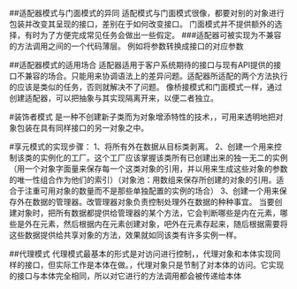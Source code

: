 ##适配器模式与门面模式的异同
适配模式与门面模式很像，都要对别的对象进行包装并改变其呈现的接口，差别在于如何改变接口。
门面模式并不提供额外的选择，有时为了方便完成常见任务会做出一些假定。
###适配器可被实现为不兼容的方法调用之间的一个代码薄层。
例如将参数转换成接口的对应参数

##适配器模式的适用场合
适配器适用于客户系统期待的接口与现有API提供的接口不兼容的场合。只能用来协调语法上的差异问题。适配器所适配的两个方法执行的应该是类似的任务，否则就解决不了问题。
像桥接模式和门面模式一样，通过创建适配器，可以把抽象与其实现隔离开来，以便二者独立。


#装饰者模式
是一种不创建新子类而为对象增添特性的技术，，可用来透明地把对象包装在具有同样接口的另一对象之中。

#享元模式的实现步骤：
1、将所有外在数据从目标类剥离。
2、创建一个用来控制该类的实例化的工厂。这个工厂应该掌握该类所有已创建出来的独一无二的实例（用一个对象字面量来保存每一个这类对象的引用，并以用来生成这些对象的参数的唯一性组合作为他们的索引）（对象池：用数组来保存所创建的对象的引用。适合于注重可用对象的数量而不是那些单独配置的实例的场合）
3、创建一个用来保存外在数据的管理器。改管理器对象负责控制处理外在数据的种种事宜。
当要创建对象时，把所有数据都提供给管理器的某个方法，它会判断哪些是内在元素，哪些是外在元素，然后根据内在元素创建对象，吧外在元素存起来，随后根据需要将这些数据提供给共享对象的方法，效果就如同该类有许多实例一样。

##代理模式
代理模式最基本的形式是对访问进行控制，，代理对象和本体实现同样的接口，但实际工作是本体在做。，代理对象只是节制了对本体的访问。它实现的接口与本体完全相同，所以对它进行的方法调用都会被传递给本体